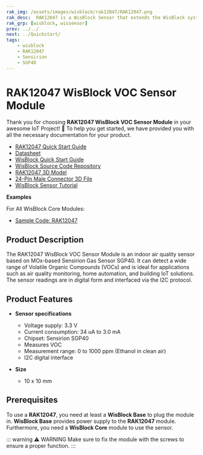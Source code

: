 ```yaml
---
rak_img: /assets/images/wisblock/rak12047/RAK12047.png
rak_desc:  RAK12047 is a WisBlock Sensor that extends the WisBlock system with a SGP40 from Sensirion. A ready-to-use SW library and tutorial make it easy to build a Volatile Organic Compounds (VOC) sensor intended for air quality data acquisition system.
rak_grp: [wisblock, wissensor]
prev: ../../
next: ../Quickstart/
tags:
    - wisblock
    - RAK12047
    - Sensirion
    - SGP40
---
```


# RAK12047 WisBlock VOC Sensor Module

Thank you for choosing **RAK12047 WisBlock VOC Sensor Module** in your awesome IoT Project! 🎉 To help you get started, we have provided you with all the necessary documentation for your product.

* [RAK12047 Quick Start Guide](../Quickstart/)
* [Datasheet](../Datasheet/)
* <a href="../../Quickstart/" target="_blank">WisBlock Quick Start Guide</a>
* [WisBlock Source Code Repository](https://github.com/RAKWireless/WisBlock/)
* [RAK12047 3D Model](https://downloads.rakwireless.com/3D_File/WisBlock/3D_RAK12047.stp)
* [24-Pin Male Connector 3D File](https://downloads.rakwireless.com/3D_File/Accessory/WisConnector/M24S1003K6M.stp)
* [WisBlock Sensor Tutorial](/Knowledge-Hub/Learn/WisBlock-Sensor-Tutorial/)

**Examples**

For All WisBlock Core Modules:
* [Sample Code: RAK12047](https://github.com/RAKWireless/WisBlock/tree/master/examples/common/IO/RAK12047_VOC_GetVOCIndex_SGP40)

## Product Description

The RAK12047 WisBlock VOC Sensor Module is an indoor air quality sensor based on MOx-based Sensirion Gas Sensor SGP40. It can detect a wide range of Volatile Organic Compounds (VOCs) and is ideal for applications such as air quality monitoring, home automation, and building IoT solutions. The sensor readings are in digital form and interfaced via the I2C protocol.

## Product Features

* **Sensor specifications**
    * Voltage supply: 3.3&nbsp;V
    * Current consumption: 34&nbsp;uA to 3.0&nbsp;mA
    * Chipset: Sensirion SGP40
    * Measures VOC
    * Measurement range: 0 to 1000&nbsp;ppm (Ethanol in clean air)
    * I2C digital interface

* **Size**
    * 10 x 10&nbsp;mm

## Prerequisites

To use a **RAK12047**, you need at least a **WisBlock Base** to plug the module in. **WisBlock Base** provides power supply to the **RAK12047** module. Furthermore, you need a **WisBlock Core** module to use the sensor.

::: warning ⚠️ WARNING
Make sure to fix the module with the screws to ensure a proper function.
:::
